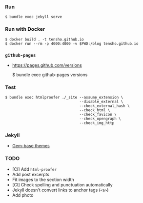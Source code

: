 ### Run

    $ bundle exec jekyll serve

### Run with Docker

    $ docker build . -t tensho.github.io
    $ docker run --rm -p 4000:4000 -v $PWD:/blog tensho.github.io
    
### `github-pages`

- https://pages.github.com/versions

    $ bundle exec github-pages versions
    
### Test

    $ bundle exec htmlproofer ./_site --assume_extension \
                                      --disable_external \
                                      --check_external_hash \
                                      --check_html \
                                      --check_favicon \
                                      --check_opengraph \
                                      --check_img_http
                                      
    
### Jekyll

- [Gem-base themes](https://jekyllrb.com/docs/themes/#understanding-gem-based-themes)

### TODO

- [CI] Add `html-proofer`
- Add post excerpts
- Fit images to the section width
- [CI] Check spelling and punctuation automatically
- Jekyll doesn't convert links to anchor tags (`<a>`)
- Add photo
